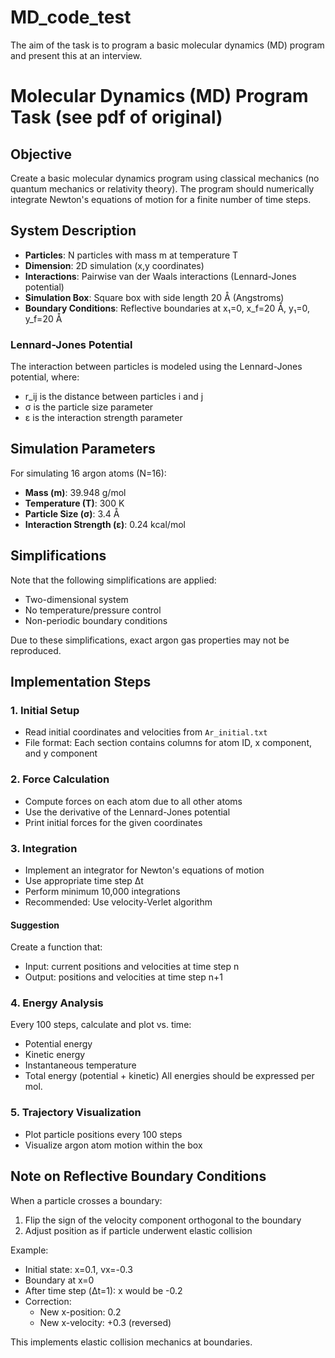 # MD_code_test

The aim of the task is to program a basic molecular dynamics (MD) program and present this at an interview.

# Molecular Dynamics (MD) Program Task (see pdf of original)

## Objective

Create a basic molecular dynamics program using classical mechanics (no quantum mechanics or relativity theory). The program should numerically integrate Newton's equations of motion for a finite number of time steps.

## System Description

- **Particles**: N particles with mass m at temperature T
- **Dimension**: 2D simulation (x,y coordinates)
- **Interactions**: Pairwise van der Waals interactions (Lennard-Jones potential)
- **Simulation Box**: Square box with side length 20 Å (Angstroms)
- **Boundary Conditions**: Reflective boundaries at x₁=0, x_f=20 Å, y₁=0, y_f=20 Å

### Lennard-Jones Potential

The interaction between particles is modeled using the Lennard-Jones potential, where:

- r_ij is the distance between particles i and j
- σ is the particle size parameter
- ε is the interaction strength parameter

## Simulation Parameters

For simulating 16 argon atoms (N=16):

- **Mass (m)**: 39.948 g/mol
- **Temperature (T)**: 300 K
- **Particle Size (σ)**: 3.4 Å
- **Interaction Strength (ε)**: 0.24 kcal/mol

## Simplifications

Note that the following simplifications are applied:

- Two-dimensional system
- No temperature/pressure control
- Non-periodic boundary conditions

Due to these simplifications, exact argon gas properties may not be reproduced.

## Implementation Steps

### 1. Initial Setup

- Read initial coordinates and velocities from `Ar_initial.txt`
- File format: Each section contains columns for atom ID, x component, and y component

### 2. Force Calculation

- Compute forces on each atom due to all other atoms
- Use the derivative of the Lennard-Jones potential
- Print initial forces for the given coordinates

### 3. Integration

- Implement an integrator for Newton's equations of motion
- Use appropriate time step Δt
- Perform minimum 10,000 integrations
- Recommended: Use velocity-Verlet algorithm

#### Suggestion

Create a function that:

- Input: current positions and velocities at time step n
- Output: positions and velocities at time step n+1

### 4. Energy Analysis

Every 100 steps, calculate and plot vs. time:

- Potential energy
- Kinetic energy
- Instantaneous temperature
- Total energy (potential + kinetic)
  All energies should be expressed per mol.

### 5. Trajectory Visualization

- Plot particle positions every 100 steps
- Visualize argon atom motion within the box

## Note on Reflective Boundary Conditions

When a particle crosses a boundary:

1. Flip the sign of the velocity component orthogonal to the boundary
2. Adjust position as if particle underwent elastic collision

Example:

- Initial state: x=0.1, vx=-0.3
- Boundary at x=0
- After time step (Δt=1): x would be -0.2
- Correction:
  - New x-position: 0.2
  - New x-velocity: +0.3 (reversed)

This implements elastic collision mechanics at boundaries.

